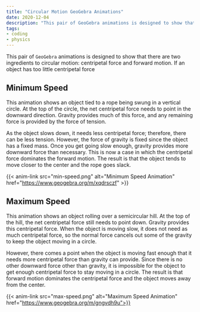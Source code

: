 ```yaml
---
title: "Circular Motion GeoGebra Animations"
date: 2020-12-04
description: "This pair of GeoGebra animations is designed to show that there are two ingredients to circular motion: centripetal force and forward motion.  If an object has too little centripetal force"
tags:
- coding
- physics
---
```


This pair of `GeoGebra` animations is designed to show that there are two ingredients to circular motion: centripetal force and forward motion.  If an object has too little centripetal force

## Minimum Speed

This animation shows an object tied to a rope being swung in a vertical circle.  At the top of the circle, the net centripetal force needs to point in the downward direction.  Gravity provides much of this force, and any remaining force is provided by the force of tension.

As the object slows down, it needs less centripetal force; therefore, there can be less tension.  However, the force of gravity is fixed since the object has a fixed mass.  Once you get going slow enough, gravity provides more downward force than necessary.  This is now a case in which the centripetal force dominates the forward motion.  The result is that the object tends to move closer to the center and the rope goes slack.

{{< anim-link src="min-speed.png" alt="Minimum Speed Animation" href="https://www.geogebra.org/m/xqdrsczf" >}}


## Maximum Speed

This animation shows an object rolling over a semicircular hill.  At the top of the hill, the net centripetal force still needs to point down.  Gravity provides this centripetal force.  When the object is moving slow, it does not need as much centripetal force, so the normal force cancels out some of the gravity to keep the object moving in a circle.

However, there comes a point when the object is moving fast enough that it needs more centripetal force than gravity can provide.  Since there is no other downward force other than gravity, it is impossible for the object to get enough centripetal force to stay moving in a circle.  The result is that forward motion dominates the centripetal force and the object moves away from the center.

{{< anim-link src="max-speed.png" alt="Maximum Speed Animation" href="https://www.geogebra.org/m/gngvdh9u">}}